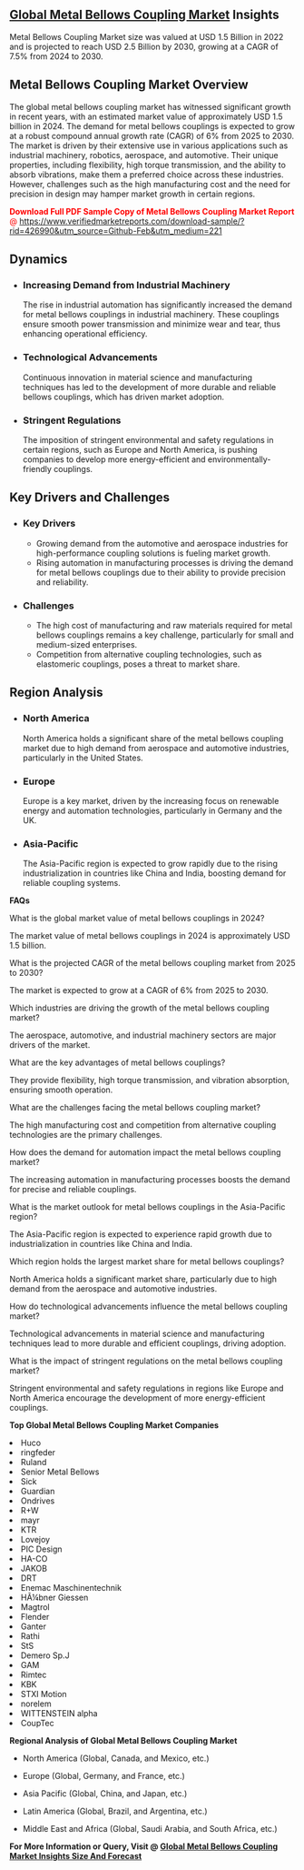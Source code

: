 <h2><a href="https://www.verifiedmarketreports.com/download-sample/?rid=426990&amp;utm_source=Github&amp;utm_medium=221" target="_blank">Global Metal Bellows Coupling Market</a> Insights</h2><p>Metal Bellows Coupling Market size was valued at USD 1.5 Billion in 2022 and is projected to reach USD 2.5 Billion by 2030, growing at a CAGR of 7.5% from 2024 to 2030.</p><p> <h2>Metal Bellows Coupling Market Overview</h2> <p>The global metal bellows coupling market has witnessed significant growth in recent years, with an estimated market value of approximately USD 1.5 billion in 2024. The demand for metal bellows couplings is expected to grow at a robust compound annual growth rate (CAGR) of 6% from 2025 to 2030. The market is driven by their extensive use in various applications such as industrial machinery, robotics, aerospace, and automotive. Their unique properties, including flexibility, high torque transmission, and the ability to absorb vibrations, make them a preferred choice across these industries. However, challenges such as the high manufacturing cost and the need for precision in design may hamper market growth in certain regions. <p><p><span class=""><span style="color: #ff0000;"><strong>Download Full PDF Sample Copy of Metal Bellows Coupling Market Report</strong> @ </span><a href="https://www.verifiedmarketreports.com/download-sample/?rid=426990&amp;utm_source=Github-Feb&amp;utm_medium=221" target="_blank">https://www.verifiedmarketreports.com/download-sample/?rid=426990&amp;utm_source=Github-Feb&amp;utm_medium=221</a></span></p></p> <h2>Dynamics</h2> <ul> <li><h3>Increasing Demand from Industrial Machinery</h3> The rise in industrial automation has significantly increased the demand for metal bellows couplings in industrial machinery. These couplings ensure smooth power transmission and minimize wear and tear, thus enhancing operational efficiency.</li> <li><h3>Technological Advancements</h3> Continuous innovation in material science and manufacturing techniques has led to the development of more durable and reliable bellows couplings, which has driven market adoption.</li> <li><h3>Stringent Regulations</h3> The imposition of stringent environmental and safety regulations in certain regions, such as Europe and North America, is pushing companies to develop more energy-efficient and environmentally-friendly couplings.</li> </ul> <h2>Key Drivers and Challenges</h2> <ul> <li><h3>Key Drivers</h3> <ul> <li>Growing demand from the automotive and aerospace industries for high-performance coupling solutions is fueling market growth.</li> <li>Rising automation in manufacturing processes is driving the demand for metal bellows couplings due to their ability to provide precision and reliability.</li> </ul> </li> <li><h3>Challenges</h3> <ul> <li>The high cost of manufacturing and raw materials required for metal bellows couplings remains a key challenge, particularly for small and medium-sized enterprises.</li> <li>Competition from alternative coupling technologies, such as elastomeric couplings, poses a threat to market share.</li> </ul> </li> </ul> <h2>Region Analysis</h2> <ul> <li><h3>North America</h3> North America holds a significant share of the metal bellows coupling market due to high demand from aerospace and automotive industries, particularly in the United States.</li> <li><h3>Europe</h3> Europe is a key market, driven by the increasing focus on renewable energy and automation technologies, particularly in Germany and the UK.</li> <li><h3>Asia-Pacific</h3> The Asia-Pacific region is expected to grow rapidly due to the rising industrialization in countries like China and India, boosting demand for reliable coupling systems.</li> </ul> <p><b>FAQs</b></p> <p>What is the global market value of metal bellows couplings in 2024?</p> <p>The market value of metal bellows couplings in 2024 is approximately USD 1.5 billion.</p> <p>What is the projected CAGR of the metal bellows coupling market from 2025 to 2030?</p> <p>The market is expected to grow at a CAGR of 6% from 2025 to 2030.</p> <p>Which industries are driving the growth of the metal bellows coupling market?</p> <p>The aerospace, automotive, and industrial machinery sectors are major drivers of the market.</p> <p>What are the key advantages of metal bellows couplings?</p> <p>They provide flexibility, high torque transmission, and vibration absorption, ensuring smooth operation.</p> <p>What are the challenges facing the metal bellows coupling market?</p> <p>The high manufacturing cost and competition from alternative coupling technologies are the primary challenges.</p> <p>How does the demand for automation impact the metal bellows coupling market?</p> <p>The increasing automation in manufacturing processes boosts the demand for precise and reliable couplings.</p> <p>What is the market outlook for metal bellows couplings in the Asia-Pacific region?</p> <p>The Asia-Pacific region is expected to experience rapid growth due to industrialization in countries like China and India.</p> <p>Which region holds the largest market share for metal bellows couplings?</p> <p>North America holds a significant market share, particularly due to high demand from the aerospace and automotive industries.</p> <p>How do technological advancements influence the metal bellows coupling market?</p> <p>Technological advancements in material science and manufacturing techniques lead to more durable and efficient couplings, driving adoption.</p> <p>What is the impact of stringent regulations on the metal bellows coupling market?</p> <p>Stringent environmental and safety regulations in regions like Europe and North America encourage the development of more energy-efficient couplings.</p> </p><p><strong>Top Global Metal Bellows Coupling Market Companies</strong></p><div data-test-id=""><p><li>Huco</li><li> ringfeder</li><li> Ruland</li><li> Senior Metal Bellows</li><li> Sick</li><li> Guardian</li><li> Ondrives</li><li> R+W</li><li> mayr</li><li> KTR</li><li> Lovejoy</li><li> PIC Design</li><li> HA-CO</li><li> JAKOB</li><li> DRT</li><li> Enemac Maschinentechnik</li><li> HÃ¼bner Giessen</li><li> Magtrol</li><li> Flender</li><li> Ganter</li><li> Rathi</li><li> StS</li><li> Demero Sp.J</li><li> GAM</li><li> Rimtec</li><li> KBK</li><li> STXI Motion</li><li> norelem</li><li> WITTENSTEIN alpha</li><li> CoupTec</li></p><div><strong>Regional Analysis of&nbsp;Global Metal Bellows Coupling Market</strong></div><ul><li dir="ltr"><p dir="ltr">North America&nbsp;(Global, Canada, and Mexico, etc.)</p></li><li dir="ltr"><p dir="ltr">Europe (Global, Germany, and France, etc.)</p></li><li dir="ltr"><p dir="ltr">Asia Pacific&nbsp;(Global, China, and Japan, etc.)</p></li><li dir="ltr"><p dir="ltr">Latin America&nbsp;(Global, Brazil, and Argentina, etc.)</p></li><li dir="ltr">Middle East and Africa&nbsp;(Global, Saudi Arabia, and South Africa, etc.)</li></ul><p><strong>For More Information or Query, Visit @&nbsp;</strong><strong><a href="https://www.verifiedmarketreports.com/product/metal-bellows-coupling-market/?utm_source=Github&amp;utm_medium=221" target="_blank">Global Metal Bellows Coupling Market Insights Size And Forecast</a></strong></p></div>
